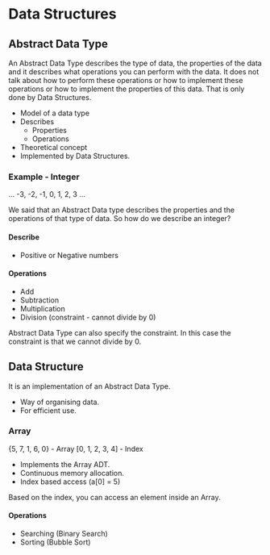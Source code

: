 # Data Structures

## Abstract Data Type

An Abstract Data Type describes the type of data, the properties of the data
and it describes what operations you can perform with the data. It does not talk about
how to perform these operations or how to implement these operations or how to implement
the properties of this data. That is only done by Data Structures.

- Model of a data type
- Describes
    - Properties
    - Operations
- Theoretical concept
- Implemented by Data Structures.

### Example - Integer

... -3, -2, -1, 0, 1, 2, 3 ...

We said that an Abstract Data type describes the properties and the operations of that type of data.
So how do we describe an integer?

#### Describe

- Positive or Negative numbers

#### Operations

- Add
- Subtraction
- Multiplication
- Division (constraint - cannot divide by 0)

Abstract Data Type can also specify the constraint. In this case the constraint is that 
we cannot divide by 0.

## Data Structure

It is an implementation of an Abstract Data Type.

- Way of organising data.
- For efficient use.

### Array

{5, 7, 1, 6, 0} - Array
[0, 1, 2, 3, 4] - Index

- Implements the Array ADT.
- Continuous memory allocation.
- Index based access (a[0] = 5)

Based on the index, you can access an element inside an Array.

#### Operations

- Searching (Binary Search)
- Sorting (Bubble Sort)